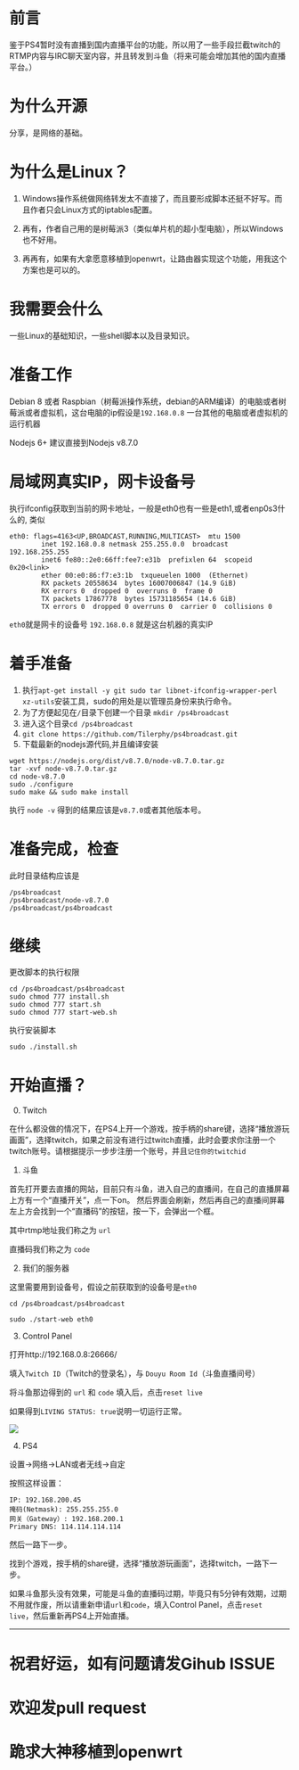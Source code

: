 # 前言
鉴于PS4暂时没有直播到国内直播平台的功能，所以用了一些手段拦截twitch的RTMP内容与IRC聊天室内容，并且转发到斗鱼（将来可能会增加其他的国内直播平台。）

# 为什么开源
分享，是网络的基础。

# 为什么是Linux？
1. Windows操作系统做网络转发太不直接了，而且要形成脚本还挺不好写。而且作者只会Linux方式的iptables配置。

2. 再有，作者自己用的是树莓派3（类似单片机的超小型电脑），所以Windows也不好用。

3. 再再有，如果有大拿愿意移植到openwrt，让路由器实现这个功能，用我这个方案也是可以的。


# 我需要会什么
一些Linux的基础知识，一些shell脚本以及目录知识。
# 准备工作

Debian 8 或者 Raspbian（树莓派操作系统，debian的ARM编译）的电脑或者树莓派或者虚拟机，这台电脑的ip假设是`192.168.0.8`
一台其他的电脑或者虚拟机的运行机器

Nodejs 6+ 建议直接到Nodejs v8.7.0

# 局域网真实IP，网卡设备号

执行ifconfig获取到当前的网卡地址，一般是eth0也有一些是eth1,或者enp0s3什么的, 类似
```
eth0: flags=4163<UP,BROADCAST,RUNNING,MULTICAST>  mtu 1500
        inet 192.168.0.8 netmask 255.255.0.0  broadcast 192.168.255.255
        inet6 fe80::2e0:66ff:fee7:e31b  prefixlen 64  scopeid 0x20<link>
        ether 00:e0:86:f7:e3:1b  txqueuelen 1000  (Ethernet)
        RX packets 20558634  bytes 16007006847 (14.9 GiB)
        RX errors 0  dropped 0  overruns 0  frame 0
        TX packets 17867778  bytes 15731185654 (14.6 GiB)
        TX errors 0  dropped 0 overruns 0  carrier 0  collisions 0

```
`eth0`就是网卡的设备号
`192.168.0.8` 就是这台机器的真实IP

# 着手准备
1. 执行`apt-get install -y git sudo tar libnet-ifconfig-wrapper-perl xz-utils`安装工具，sudo的用处是以管理员身份来执行命令。
2. 为了方便起见在`/`目录下创建一个目录 `mkdir /ps4broadcast`
3. 进入这个目录`cd /ps4broadcast`
4. `git clone https://github.com/Tilerphy/ps4broadcast.git`
5. 下载最新的nodejs源代码,并且编译安装

```
wget https://nodejs.org/dist/v8.7.0/node-v8.7.0.tar.gz
tar -xvf node-v8.7.0.tar.gz
cd node-v8.7.0
sudo ./configure
sudo make && sudo make install
```

执行 `node -v` 得到的结果应该是`v8.7.0`或者其他版本号。

# 准备完成，检查
此时目录结构应该是
```
/ps4broadcast
/ps4broadcast/node-v8.7.0
/ps4broadcast/ps4broadcast
```

# 继续
更改脚本的执行权限
```
cd /ps4broadcast/ps4broadcast
sudo chmod 777 install.sh
sudo chmod 777 start.sh
sudo chmod 777 start-web.sh

```

执行安装脚本
```
sudo ./install.sh

```

# 开始直播？

0. Twitch

在什么都没做的情况下，在PS4上开一个游戏，按手柄的share键，选择“播放游玩画面”，选择twitch，如果之前没有进行过twitch直播，此时会要求你注册一个twitch账号。请根据提示一步步注册一个账号，并且`记住你的twitchid`

1. 斗鱼

首先打开要去直播的网站，目前只有斗鱼，进入自己的直播间，在自己的直播屏幕上方有一个“直播开关”，点一下on。
然后界面会刷新，然后再自己的直播间屏幕左上方会找到一个“直播码”的按钮，按一下，会弹出一个框。

其中rtmp地址我们称之为 `url`

直播码我们称之为 `code`

2. 我们的服务器

这里需要用到设备号，假设之前获取到的设备号是`eth0`

```
cd /ps4broadcast/ps4broadcast

sudo ./start-web eth0

```

3. Control Panel

打开http://192.168.0.8:26666/

填入`Twitch ID`（Twitch的登录名），与 `Douyu Room Id`（斗鱼直播间号）

将斗鱼那边得到的 `url` 和 `code` 填入后，点击`reset live`

如果得到`LIVING STATUS: true`说明一切运行正常。

![](https://github.com/Tilerphy/ps4broadcast/blob/master/help.png)

4. PS4

设置->网络->LAN或者无线->自定

按照这样设置：
```
IP: 192.168.200.45
掩码(Netmask): 255.255.255.0
网关（Gateway）: 192.168.200.1
Primary DNS: 114.114.114.114
```
然后一路下一步。

找到个游戏，按手柄的share键，选择“播放游玩画面”，选择twitch，一路下一步。

如果斗鱼那头没有效果，可能是斗鱼的直播码过期，毕竟只有5分钟有效期，过期不用就作废，所以请重新申请`url`和`code`，填入Control Panel，点击`reset live`，然后重新再PS4上开始直播。


---
# 祝君好运，如有问题请发Gihub ISSUE
# 欢迎发pull request
# 跪求大神移植到openwrt
